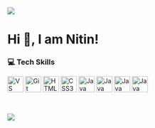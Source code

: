 <img src="https://komarev.com/ghpvc/?username=xStephx&color=red"/>

# Hi 👋, I am Nitin!

### 💻 Tech Skills

<p align="left">
<a href="https://code.visualstudio.com/" target="_blank" rel="noreferrer"><img src="https://code.visualstudio.com/assets/images/code-stable.png" width="36" height="36" alt="VS Code" /></a>
<a href="https://git-scm.com/" target="_blank" rel="noreferrer"><img src="https://git-scm.com/images/logos/downloads/Git-Icon-1788C.png" width="36" height="36" alt="Git" /></a>
<a href="https://developer.mozilla.org/en-US/docs/Glossary/HTML5" target="_blank" rel="noreferrer"><img src="https://raw.githubusercontent.com/danielcranney/readme-generator/main/public/icons/skills/html5-colored.svg" width="36" height="36" alt="HTML5" /></a>
<a href="https://www.w3.org/TR/CSS/#css" target="_blank" rel="noreferrer"><img src="https://raw.githubusercontent.com/danielcranney/readme-generator/main/public/icons/skills/css3-colored.svg" width="36" height="36" alt="CSS3" /></a>
<a href="https://www.javascripttutorial.net/" target="_blank" rel="noreferrer"><img src="https://www.javascripttutorial.net/wp-content/uploads/2021/04/JavaScript-Tutorial.svg" width="36" height="36" alt="Java Script" /></a>
<a href="https://gsap.com/" target="_blank" rel="noreferrer"><img src="https://th.bing.com/th/id/ODF.b2x8rOwsfVIFdnAXlAXP1g?w=32&h=32&qlt=90&pcl=fffffc&o=6&pid=1.2" width="36" height="36" alt="Java Script Library GSAP" /></a>
<a href="https://swiperjs.com/get-started" target="_blank" rel="noreferrer"><img src="https://swiperjs.com/images/swiper-logo.svg" width="36" height="36" alt="Java Script Library Swiper JS" /></a>     
<a href="https://github.com/locomotivemtl/locomotive-scroll" target="_blank" rel="noreferrer"><img src="https://avatars.githubusercontent.com/u/1923096?s=200&v=4" width="36" height="36" alt="Java Script Library Locomotive JS" /></a>
 
<!--   <a href="https://getbootstrap.com/" target="_blank" rel="noreferrer"><img src="https://raw.githubusercontent.com/danielcranney/readme-generator/main/public/icons/skills/bootstrap-colored.svg" width="36" height="36" alt="Bootstrap" /></a> -->
<!--   <a href="https://tailwindcss.com/" target="_blank" rel="noreferrer"><img src="https://raw.githubusercontent.com/danielcranney/readme-generator/main/public/icons/skills/tailwindcss-colored.svg" width="36" height="36" alt="TailwindCSS" /></a> -->
<!--   <a href="https://sass-lang.com/" target="_blank" rel="noreferrer"><img src="https://raw.githubusercontent.com/danielcranney/readme-generator/main/public/icons/skills/sass-colored.svg" width="36" height="36" alt="Sass" /></a> -->
</p>
<br>

[![](https://quotes-github-readme.vercel.app/api?quote=Everything%20happens%20for%20a%20reason.&border=true&type=horizontal&author=Unknown&theme=dark)](https://github.com/xStephx) 

<!---
indecisivenitin/indecisivenitin is a ✨ special ✨ repository because its `README.md` (this file) appears on your GitHub profile.
You can click the Preview link to take a look at your changes.
--->
